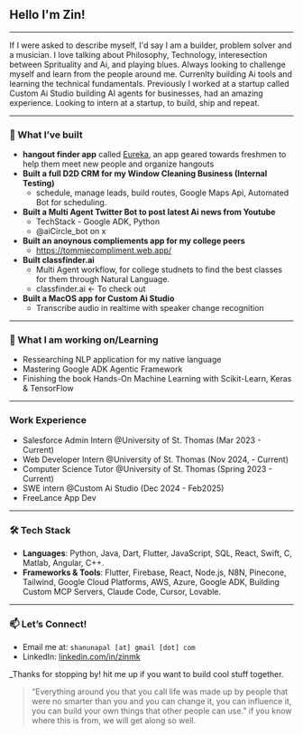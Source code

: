 ## Hello I'm Zin!
---

If I were asked to describe myself, I'd say I am a builder, problem solver and a musician. I love talking about Philosophy, Technology, interesection between Sprituality and Ai, and playing blues. Always looking to challenge myself and learn from the people around me. Currenlty building Ai tools and learning the technical fundamentals. Previously I worked at a startup called Custom Ai Studio building AI agents for businesses, had an amazing experience. Looking to intern at a startup, to build, ship and repeat. 

---

### 💼 What I’ve built 

- **hangout finder app** called [Eureka](https://eurekastudy.app), an app geared towards freshmen to help them meet new people and organize hangouts
- **Built a full D2D CRM for my Window Cleaning Business (Internal Testing)**
  - schedule, manage leads, build routes, Google Maps Api, Automated Bot for scheduling.
- **Built a Multi Agent Twitter Bot to post latest Ai news from Youtube**
  - TechStack - Google ADK, Python
  - @aiCircle_bot on x
- **Built an anoynous compliements app for my college peers**
    - https://tommiecompliment.web.app/   
- **Built classfinder.ai**
    - Multi Agent workflow, for college studnets to find the best classes for them through Natural Language.
    - classfinder.ai <- To check out
- **Built a MacOS app for Custom Ai Studio**
    - Transcribe audio in realtime with speaker change recognition

---

### 🌱 What I am working on/Learning

- Ressearching NLP application for my native language 
- Mastering Google ADK Agentic Framework
- Finishing the book Hands-On Machine Learning with Scikit-Learn, Keras & TensorFlow

---

### Work Experience

- Salesforce Admin Intern @University of St. Thomas  (Mar 2023 - Current)
- Web Developer Intern @University of St. Thomas (Nov 2024, - Current)
- Computer Science Tutor @University of St. Thomas (Spring 2023 - Current)
- SWE intern @Custom Ai Studio (Dec 2024 - Feb2025)
- FreeLance App Dev
---

### 🛠️ Tech Stack

- **Languages**: Python, Java, Dart, Flutter, JavaScript, SQL, React, Swift, C, Matlab, Angular, C++. 
- **Frameworks & Tools**: Flutter, Firebase, React, Node.js, N8N, Pinecone, Tailwind, Google Cloud Platforms, AWS, Azure, Google ADK, Building Custom MCP Servers, Claude Code, Cursor, Lovable. 
---


### 📫 Let’s Connect!

- Email me at: `shanunapal [at] gmail [dot] com`
- LinkedIn: [linkedin.com/in/zinmk](https://linkedin.com/in/zinmk)

_Thanks for stopping by! hit me up if you want to build cool stuff together.

> “Everything around you that you call life was made up by people that were no smarter than you and you can change it, you can influence it, you can build your own things that other people can use.” if you know where this is from, we will get along so well. 
